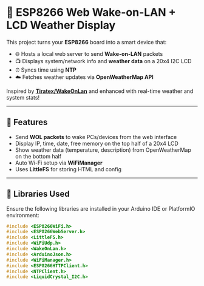 # 🔌 ESP8266 Web Wake-on-LAN + LCD Weather Display

This project turns your **ESP8266** board into a smart device that:

- 🌐 Hosts a local web server to send **Wake-on-LAN** packets
- 📺 Displays system/network info and **weather data** on a 20x4 I2C LCD
- ⏰ Syncs time using **NTP**
- ☁️ Fetches weather updates via **OpenWeatherMap API**

Inspired by **[Tiratex/WakeOnLan](https://github.com/Tiratex/WakeOnLan)** and enhanced with real-time weather and system stats!

---

## 🔧 Features

- Send **WOL packets** to wake PCs/devices from the web interface
- Display IP, time, date, free memory on the top half of a 20x4 LCD
- Show weather data (temperature, description) from OpenWeatherMap on the bottom half
- Auto Wi-Fi setup via **WiFiManager**
- Uses **LittleFS** for storing HTML and config

---

## 🧰 Libraries Used

Ensure the following libraries are installed in your Arduino IDE or PlatformIO environment:

```cpp
#include <ESP8266WiFi.h>
#include <ESP8266WebServer.h>
#include <LittleFS.h>
#include <WiFiUdp.h>
#include <WakeOnLan.h>
#include <ArduinoJson.h>
#include <WiFiManager.h>
#include <ESP8266HTTPClient.h>
#include <NTPClient.h>
#include <LiquidCrystal_I2C.h>
